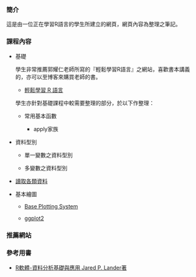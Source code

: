 ### **簡介**
這是由一位正在學習R語言的學生所建立的網頁，網頁內容為整理之筆記。


### **課程內容**
- 基礎

    學生非常推薦郭耀仁老師所寫的『輕鬆學習R語言』之網站，喜歡書本講義的，亦可以至博客來購買老師的書。

    - [輕鬆學習 R 語言](http://www.learn-r-the-easy-way.tw/chapters/1)

    學生亦針對基礎課程中較需要整理的部分，於以下作整理：

    - 常用基本函數

        - apply家族

- 資料型別

    - 單一變數之資料型別

    - 多變數之資料型別
  
- [讀取各類資料](https://hank830214.github.io/r_prg_web/read_data)

- 基本繪圖

    - [Base Plotting System](https://hank830214.github.io/r_prg_web/based_plotting)

    - [ggplot2](https://hank830214.github.io/r_prg_web/ggplot2)
    

### **推薦網站**


### **參考用書**

- [R軟體-資料分析基礎與應用 Jared P. Lander著](http://www.flag.com.tw/book/bookinfo.asp?bokno=F8736)
